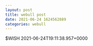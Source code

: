 ```yaml
--- 
layout: post 
title: webull post 
date: 2021-06-24 1624562889 
categories: webull 
--- 
```

$WISH 2021-06-24T19:11:38.957+0000